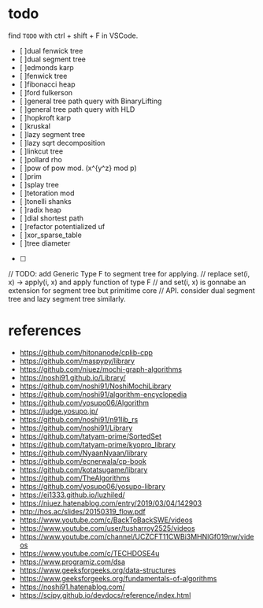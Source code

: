 # todo

find `TODO` with ctrl + shift + F in VSCode.
* [ ]dual fenwick tree
* [ ]dual segment tree
* [ ]edmonds karp
* [ ]fenwick tree
* [ ]fibonacci heap
* [ ]ford fulkerson
* [ ]general tree path query with BinaryLifting
* [ ]general tree path query with HLD
* [ ]hopkroft karp
* [ ]kruskal
* [ ]lazy segment tree
* [ ]lazy sqrt decomposition
* [ ]linkcut tree
* [ ]pollard rho
* [ ]pow of pow mod. (x^{y^z} mod p)
* [ ]prim
* [ ]splay tree
* [ ]tetoration mod
* [ ]tonelli shanks
* [ ]radix heap
* [ ]dial shortest path
* [ ]refactor potentialized uf
* [ ]xor_sparse_table
* [ ]tree diameter
* [ ]

// TODO: add Generic Type F to segment tree for applying.
// replace set(i, x) -> apply(i, x) and apply function of type F
// and set(i, x) is gonnabe an extension for segment tree but primitime core
// API. consider dual segment tree and lazy segment tree similarly.

# references
* https://github.com/hitonanode/cplib-cpp
* https://github.com/maspypy/library
* https://github.com/niuez/mochi-graph-algorithms
* https://noshi91.github.io/Library/
* https://github.com/noshi91/NoshiMochiLibrary
* https://github.com/noshi91/algorithm-encyclopedia
* https://github.com/yosupo06/Algorithm
* https://judge.yosupo.jp/
* https://github.com/noshi91/n91lib_rs
* https://github.com/noshi91/Library
* https://github.com/tatyam-prime/SortedSet
* https://github.com/tatyam-prime/kyopro_library
* https://github.com/NyaanNyaan/library
* https://github.com/ecnerwala/cp-book
* https://github.com/kotatsugame/library
* https://github.com/TheAlgorithms
* https://github.com/yosupo06/yosupo-library
* https://ei1333.github.io/luzhiled/
* https://niuez.hatenablog.com/entry/2019/03/04/142903
* http://hos.ac/slides/20150319_flow.pdf
* https://www.youtube.com/c/BackToBackSWE/videos
* https://www.youtube.com/user/tusharroy2525/videos
* https://www.youtube.com/channel/UCZCFT11CWBi3MHNlGf019nw/videos
* https://www.youtube.com/c/TECHDOSE4u
* https://www.programiz.com/dsa
* https://www.geeksforgeeks.org/data-structures
* https://www.geeksforgeeks.org/fundamentals-of-algorithms
* https://noshi91.hatenablog.com/
* https://scipy.github.io/devdocs/reference/index.html
